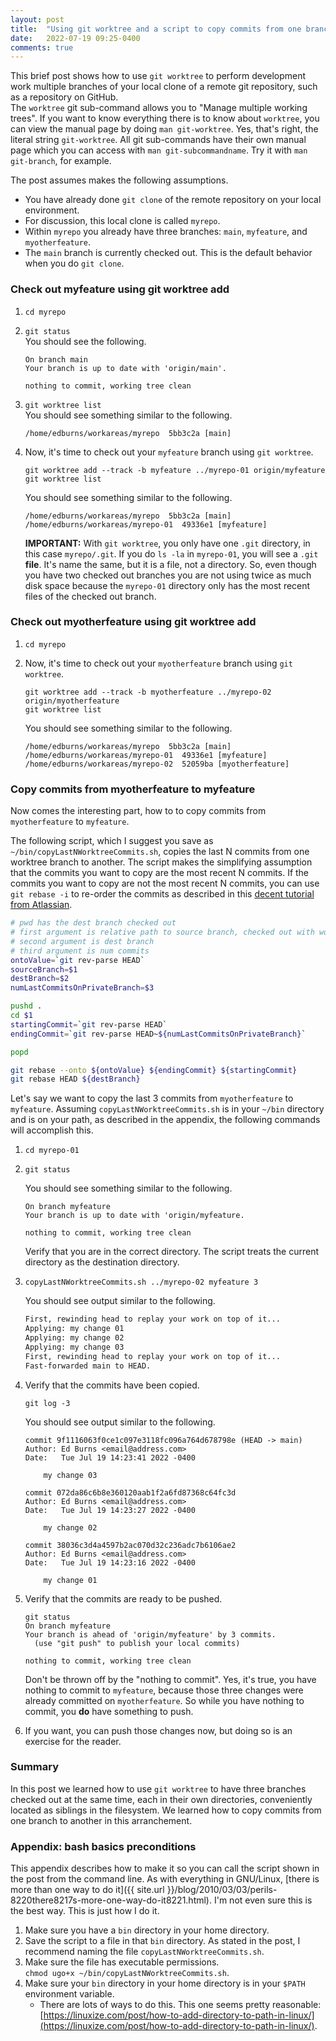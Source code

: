```yaml
---
layout: post
title:  "Using git worktree and a script to copy commits from one branch to another in the same repo"
date:   2022-07-19 09:25-0400
comments: true
---
```


This brief post shows how to use `git worktree` to perform development work multiple branches of your local clone of a remote git repository, such as a repository on GitHub.  
The `worktree` git sub-command allows you to "Manage multiple working trees". If you want to know everything there is to know about `worktree`, you can view the manual page by doing `man git-worktree`.  Yes, that's right, the literal string `git-worktree`.  All git sub-commands have their own manual page which you can access with `man git-subcommandname`.  Try it with `man git-branch`, for example.

The post assumes makes the following assumptions.

* You have already done `git clone` of the remote repository on your local environment.
* For discussion, this local clone is called `myrepo`.
* Within `myrepo` you already have three branches: `main`, `myfeature`, and `myotherfeature`.
* The `main` branch is currently checked out.  This is the default behavior when you do `git clone`.

### Check out myfeature using git worktree add

1. `cd myrepo`
1. `git status` <br />
   You should see the following.

   ```
   On branch main
   Your branch is up to date with 'origin/main'.

   nothing to commit, working tree clean
   ```
   
1. `git worktree list` <br />
   You should see something similar to the following.

   ```
   /home/edburns/workareas/myrepo  5bb3c2a [main]
   ```

1. Now, it's time to check out your `myfeature` branch using `git worktree`.

   ```
   git worktree add --track -b myfeature ../myrepo-01 origin/myfeature
   git worktree list
   ```
   
   You should see something similar to the following.
   
   ```
   /home/edburns/workareas/myrepo  5bb3c2a [main]
   /home/edburns/workareas/myrepo-01  49336e1 [myfeature]
   ```
   
   **IMPORTANT:** With `git worktree`, you only have one `.git` directory, in this case `myrepo/.git`.  If you do `ls -la` in `myrepo-01`, you will see a `.git` **file**.  It's name the same, but it is a file, not a directory.  So, even though you have two checked out branches you are not using twice as much disk space because the `myrepo-01` directory only has the most recent files of the checked out branch.
   
### Check out myotherfeature using git worktree add

1. `cd myrepo`
1. Now, it's time to check out your `myotherfeature` branch using `git worktree`.

   ```
   git worktree add --track -b myotherfeature ../myrepo-02 origin/myotherfeature
   git worktree list
   ```
   
   You should see something similar to the following.
   
   ```
   /home/edburns/workareas/myrepo  5bb3c2a [main]
   /home/edburns/workareas/myrepo-01  49336e1 [myfeature]
   /home/edburns/workareas/myrepo-02  52059ba [myotherfeature]
   ```

### Copy commits from myotherfeature to myfeature

Now comes the interesting part, how to to copy commits from `myotherfeature` to `myfeature`.

The following script, which I suggest you save as `~/bin/copyLastNWorktreeCommits.sh`, copies the last N commits from one worktree branch to another.  The script makes the simplifying assumption that the commits you want to copy are the most recent N commits.  If the commits you want to copy are not the most recent N commits, you can use `git rebase -i` to re-order the commits as described in this [decent tutorial from Atlassian](https://www.atlassian.com/git/tutorials/rewriting-history#git-rebase-i).

```bash
# pwd has the dest branch checked out
# first argument is relative path to source branch, checked out with worktree
# second argument is dest branch
# third argument is num commits
ontoValue=`git rev-parse HEAD`
sourceBranch=$1
destBranch=$2
numLastCommitsOnPrivateBranch=$3

pushd .
cd $1
startingCommit=`git rev-parse HEAD`
endingCommit=`git rev-parse HEAD~${numLastCommitsOnPrivateBranch}`

popd

git rebase --onto ${ontoValue} ${endingCommit} ${startingCommit}
git rebase HEAD ${destBranch}
```

Let's say we want to copy the last 3 commits from `myotherfeature` to `myfeature`.  Assuming `copyLastNWorktreeCommits.sh` is in your `~/bin` directory and is on your path, as described in the appendix, the following commands will accomplish this.

1. `cd myrepo-01`
1. `git status`

   You should see something similar to the following.
   
   ```
   On branch myfeature
   Your branch is up to date with 'origin/myfeature.

   nothing to commit, working tree clean
   ```
   
   Verify that you are in the correct directory. The script treats the current directory as the destination directory.
   
1. `copyLastNWorktreeCommits.sh ../myrepo-02 myfeature 3`

   You should see output similar to the following.

   ```bash
   First, rewinding head to replay your work on top of it...
   Applying: my change 01
   Applying: my change 02
   Applying: my change 03
   First, rewinding head to replay your work on top of it...
   Fast-forwarded main to HEAD.
   ```
   
1. Verify that the commits have been copied.

   ```
   git log -3
   ```
   
   You should see output similar to the following.
   
   ```
   commit 9f1116063f0ce1c097e3118fc096a764d678798e (HEAD -> main)
   Author: Ed Burns <email@address.com>
   Date:   Tue Jul 19 14:23:41 2022 -0400

       my change 03

   commit 072da86c6b8e360120aab1f2a6fd87368c64fc3d
   Author: Ed Burns <email@address.com>
   Date:   Tue Jul 19 14:23:27 2022 -0400

       my change 02

   commit 38036c3d4a4597b2ac070d32c236adc7b6106ae2
   Author: Ed Burns <email@address.com>
   Date:   Tue Jul 19 14:23:16 2022 -0400

       my change 01
   ```

1. Verify that the commits are ready to be pushed.

   ```
   git status
   On branch myfeature
   Your branch is ahead of 'origin/myfeature' by 3 commits.
     (use "git push" to publish your local commits)

   nothing to commit, working tree clean
   ```
   
   Don't be thrown off by the "nothing to commit".  Yes, it's true, you have nothing to commit to `myfeature`, because those three changes were already committed on `myotherfeature`.  So while you have nothing to commit, you **do** have something to push.
   
1. If you want, you can push those changes now, but doing so is an exercise for the reader.

### Summary

In this post we learned how to use `git worktree` to have three branches checked out at the same time, each in their own directories, conveniently located as siblings in the filesystem.  We learned how to copy commits from one branch to another in this arranchement.

### Appendix: bash basics preconditions

This appendix describes how to make it so you can call the script shown in the post from the command line.  As with everything in GNU/Linux, [there is more than one way to do it]({{ site.url }}/blog/2010/03/03/perils-8220there8217s-more-one-way-do-it8221.html).  I'm not even sure this is the best way. This is just how I do it.

1. Make sure you have a `bin` directory in your home directory.
1. Save the script to a file in that `bin` directory.  As stated in the post, I recommend naming the file `copyLastNWorktreeCommits.sh`.
1. Make sure the file has executable permissions. <br />
   `chmod ugo+x ~/bin/copyLastNWorktreeCommits.sh`.
1. Make sure your `bin` directory in your home directory is in your `$PATH` environment variable.
   - There are lots of ways to do this.  This one seems pretty reasonable: [https://linuxize.com/post/how-to-add-directory-to-path-in-linux/](https://linuxize.com/post/how-to-add-directory-to-path-in-linux/).
